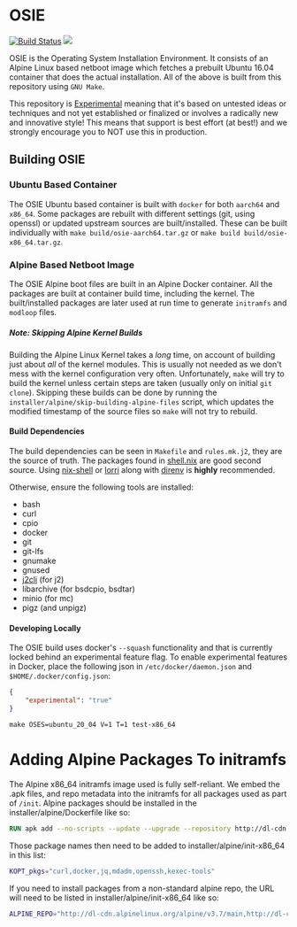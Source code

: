 # OSIE

[![Build Status](https://drone.packet.net/api/badges/tinkerbell/osie/status.svg)](https://drone.packet.net/tinkerbell/osie)
![](https://img.shields.io/badge/Stability-Experimental-red.svg)

OSIE is the Operating System Installation Environment.
It consists of an Alpine Linux based netboot image which fetches a prebuilt Ubuntu 16.04 container that does the actual installation.
All of the above is built from this repository using `GNU Make`.

This repository is [Experimental](https://github.com/packethost/standards/blob/master/experimental-statement.md) meaning that it's based on untested ideas or techniques and not yet established or finalized or involves a radically new and innovative style!
This means that support is best effort (at best!) and we strongly encourage you to NOT use this in production.

## Building OSIE

### Ubuntu Based Container
The OSIE Ubuntu based container is built with `docker` for both `aarch64` and `x86_64`.
Some packages are rebuilt with different settings (git, using openssl) or updated upstream sources are built/installed.
These can be built individually with `make build/osie-aarch64.tar.gz` or `make build build/osie-x86_64.tar.gz`.

### Alpine Based Netboot Image
The OSIE Alpine boot files are built in an Alpine Docker container.
All the packages are built at container build time, including the kernel.
The built/installed packages are later used at run time to generate `initramfs` and `modloop` files.

##### Note: Skipping Alpine Kernel Builds

Building the Alpine Linux Kernel takes a _long_ time, on account of building just about _all_ of the kernel modules.
This is usually not needed as we don't mess with the kernel configuration very often.
Unfortunately, `make` will try to build the kernel unless certain steps are taken (usually only on initial `git clone`).
Skipping these builds can be done by running the `installer/alpine/skip-building-alpine-files` script, which updates the modified timestamp of the source files so `make` will not try to rebuild.

#### Build Dependencies

The build dependencies can be seen in `Makefile` and `rules.mk.j2`, they are the source of truth.
The packages found in [shell.nix](./shell.nix) are good second source.
Using [nix-shell](https://nixos.org/nix/manual/#sec-nix-shell) or [lorri](https://github.com/target/lorri) along with [direnv](https://direnv.net/) is **highly** recommended.

Otherwise, ensure the following tools are installed:

- bash
- curl
- cpio
- docker
- git
- git-lfs
- gnumake
- gnused
- [j2cli](https://pypi.org/project/j2cli) (for j2)
- libarchive (for bsdcpio, bsdtar)
- minio (for mc)
- pigz (and unpigz)

#### Developing Locally

The OSIE build uses docker's `--squash` functionality and that is currently locked behind an experimental feature flag.
To enable experimental features in Docker, place the following json in `/etc/docker/daemon.json` and `$HOME/.docker/config.json`:

```json
{
    "experimental": "true"
}
```

`make OSES=ubuntu_20_04 V=1 T=1 test-x86_64`

# Adding Alpine Packages To initramfs

The Alpine x86_64 initramfs image used is fully self-reliant.
We embed the .apk files, and repo metadata into the initramfs for all packages used as part of `/init`.
Alpine packages should be installed in the installer/alpine/Dockerfile like so:

```Dockerfile
RUN apk add --no-scripts --update --upgrade --repository http://dl-cdn.alpinelinux.org/alpine/edge/testing kexec-tools
```

Those package names then need to be added to installer/alpine/init-x86_64 in this list:

```sh
KOPT_pkgs="curl,docker,jq,mdadm,openssh,kexec-tools"
```

If you need to install packages from a non-standard alpine repo, the URL will need to be listed in installer/alpine/init-x86_64 like so:

```sh
ALPINE_REPO="http://dl-cdn.alpinelinux.org/alpine/v3.7/main,http://dl-cdn.alpinelinux.org/alpine/v3.7/community,http://dl-cdn.alpinelinux.org/alpine/edge/testing"
```
